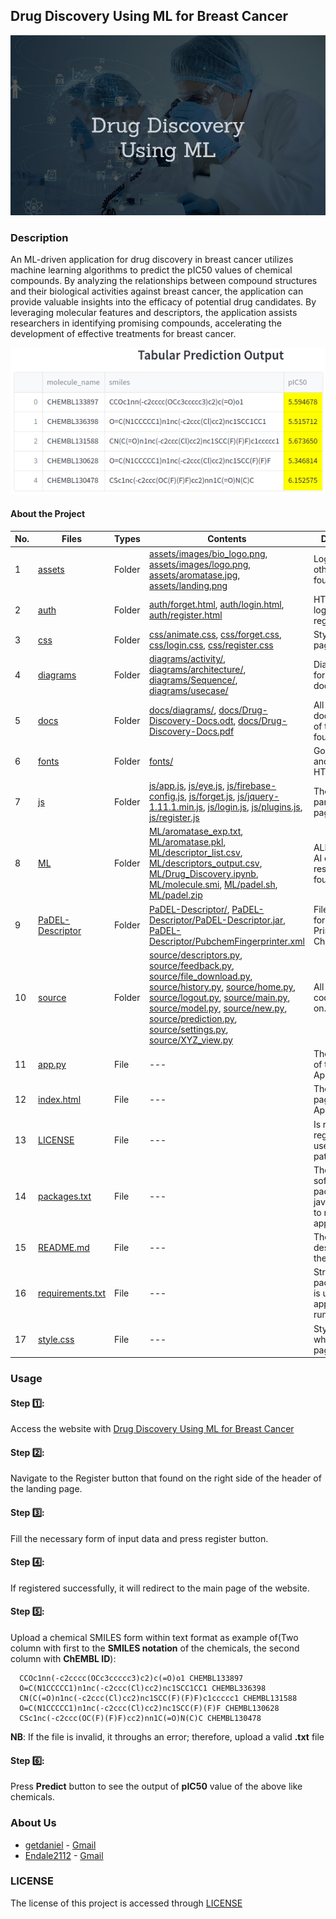 ## Drug Discovery Using ML for Breast Cancer

<p align="center">
  <img src="https://github.com/getdaniel/bc-drug/blob/main/assets/landing.png" alt="Landing image">
</p>

### Description
<p> An ML-driven application for drug discovery in breast cancer utilizes machine learning algorithms to predict the pIC50 values of chemical compounds. By analyzing the relationships between compound structures and their biological activities against breast cancer, the application can provide valuable insights into the efficacy of potential drug candidates. By leveraging molecular features and descriptors, the application assists researchers in identifying promising compounds, accelerating the development of effective treatments for breast cancer.</p>
<p align="center">
  <img src="https://github.com/getdaniel/bc-drug/blob/main/assets/tabular_output.png" alt="Tabular Output">
</p>

#### About the Project
| No. | Files                                                                  | Types   | Contents                                                                                                         | Description |
| --- | ---------------------------------------------------------------------- | ------- | --------------------------------------------------------------------------------------------------------------- | ----------- |
| 1   | [assets](https://github.com/getdaniel/bc-drug/tree/main/assets)         | Folder  | [assets/images/bio_logo.png](https://github.com/getdaniel/bc-drug/blob/main/assets/images/bio_logo.png), [assets/images/logo.png](https://github.com/getdaniel/bc-drug/blob/main/assets/images/logo.png), [assets/aromatase.jpg](https://github.com/getdaniel/bc-drug/blob/main/assets/aromatase.jpg), [assets/landing.png](https://github.com/getdaniel/bc-drug/blob/main/assets/landing.png) | Logos and other images found on.            |
| 2   | [auth](https://github.com/getdaniel/bc-drug/tree/main/auth)             | Folder  | [auth/forget.html](https://github.com/getdaniel/bc-drug/blob/main/auth/forget.html), [auth/login.html](https://github.com/getdaniel/bc-drug/blob/main/auth/login.html), [auth/register.html](https://github.com/getdaniel/bc-drug/blob/main/auth/register.html) | HTML code of login and register pages.          |
| 3   | [css](https://github.com/getdaniel/bc-drug/tree/main/css)               | Folder  | [css/animate.css](https://github.com/getdaniel/bc-drug/blob/main/css/animate.css), [css/forget.css](https://github.com/getdaniel/bc-drug/blob/main/css/forget.css), [css/login.css](https://github.com/getdaniel/bc-drug/blob/main/css/login.css), [css/register.css](https://github.com/getdaniel/bc-drug/blob/main/css/register.css) | Style for HTML pages.            |
| 4   | [diagrams](https://github.com/getdaniel/bc-drug/tree/main/diagrams)     | Folder  | [diagrams/activity/](https://github.com/getdaniel/bc-drug/tree/main/diagrams/activity/), [diagrams/architecture/](https://github.com/getdaniel/bc-drug/tree/main/diagrams/architecture/), [diagrams/Sequence/](https://github.com/getdaniel/bc-drug/tree/main/diagrams/Sequence/), [diagrams/usecase/](https://github.com/getdaniel/bc-drug/tree/main/diagrams/usecase/) | Diagrams code for documentation.            |
| 5   | [docs](https://github.com/getdaniel/bc-drug/tree/main/docs)             | Folder  | [docs/diagrams/](https://github.com/getdaniel/bc-drug/tree/main/docs/diagrams/), [docs/Drug-Discovery-Docs.odt](https://github.com/getdaniel/bc-drug/blob/main/docs/Drug-Discovery-Docs.odt), [docs/Drug-Discovery-Docs.pdf](https://github.com/getdaniel/bc-drug/blob/main/docs/Drug-Discovery-Docs.pdf) | All documentation of the App found on.            |
| 6   | [fonts](https://github.com/getdaniel/bc-drug/tree/main/fonts)           | Folder  | [fonts/](https://github.com/getdaniel/bc-drug/tree/main/fonts/)                                                   | Google fonts and others for HTML pages.            |
| 7   | [js](https://github.com/getdaniel/bc-drug/tree/main/js)                 | Folder  | [js/app.js](https://github.com/getdaniel/bc-drug/blob/main/js/app.js), [js/eye.js](https://github.com/getdaniel/bc-drug/blob/main/js/eye.js), [js/firebase-config.js](https://github.com/getdaniel/bc-drug/blob/main/js/firebase-config.js), [js/forget.js](https://github.com/getdaniel/bc-drug/blob/main/js/forget.js), [js/jquery-1.11.1.min.js](https://github.com/getdaniel/bc-drug/blob/main/js/jquery-1.11.1.min.js), [js/login.js](https://github.com/getdaniel/bc-drug/blob/main/js/login.js), [js/plugins.js](https://github.com/getdaniel/bc-drug/blob/main/js/plugins.js), [js/register.js](https://github.com/getdaniel/bc-drug/blob/main/js/register.js) | The JavaScript part for HTML pages.            |
| 8   | [ML](https://github.com/getdaniel/bc-drug/tree/main/ML)                 | Folder  | [ML/aromatase_exp.txt](https://github.com/getdaniel/bc-drug/blob/main/ML/aromatase_exp.txt), [ML/aromatase.pkl](https://github.com/getdaniel/bc-drug/blob/main/ML/aromatase.pkl), [ML/descriptor_list.csv](https://github.com/getdaniel/bc-drug/blob/main/ML/descriptor_list.csv), [ML/descriptors_output.csv](https://github.com/getdaniel/bc-drug/blob/main/ML/descriptors_output.csv), [ML/Drug_Discovery.ipynb](https://github.com/getdaniel/bc-drug/blob/main/ML/Drug_Discovery.ipynb), [ML/molecule.smi](https://github.com/getdaniel/bc-drug/blob/main/ML/molecule.smi), [ML/padel.sh](https://github.com/getdaniel/bc-drug/blob/main/ML/padel.sh), [ML/padel.zip](https://github.com/getdaniel/bc-drug/blob/main/ML/padel.zip) |  ALL about the AI codes and resources found on.           |
| 9   | [PaDEL-Descriptor](https://github.com/getdaniel/bc-drug/tree/main/PaDEL-Descriptor) | Folder | [PaDEL-Descriptor/](https://github.com/getdaniel/bc-drug/tree/main/PaDEL-Descriptor/), [PaDEL-Descriptor/PaDEL-Descriptor.jar](https://github.com/getdaniel/bc-drug/blob/main/PaDEL-Descriptor/PaDEL-Descriptor.jar), [PaDEL-Descriptor/PubchemFingerprinter.xml](https://github.com/getdaniel/bc-drug/blob/main/PaDEL-Descriptor/PubchemFingerprinter.xml) | Files that used for Finger Prints for Chemicals.             |
| 10  | [source](https://github.com/getdaniel/bc-drug/tree/main/source)         | Folder  | [source/descriptors.py](https://github.com/getdaniel/bc-drug/blob/main/source/descriptors.py), [source/feedback.py](https://github.com/getdaniel/bc-drug/blob/main/source/feedback.py), [source/file_download.py](https://github.com/getdaniel/bc-drug/blob/main/source/file_download.py), [source/history.py](https://github.com/getdaniel/bc-drug/blob/main/source/history.py), [source/home.py](https://github.com/getdaniel/bc-drug/blob/main/source/home.py), [source/logout.py](https://github.com/getdaniel/bc-drug/blob/main/source/logout.py), [source/main.py](https://github.com/getdaniel/bc-drug/blob/main/source/main.py), [source/model.py](https://github.com/getdaniel/bc-drug/blob/main/source/model.py), [source/new.py](https://github.com/getdaniel/bc-drug/blob/main/source/new.py), [source/prediction.py](https://github.com/getdaniel/bc-drug/blob/main/source/prediction.py), [source/settings.py](https://github.com/getdaniel/bc-drug/blob/main/source/settings.py), [source/XYZ_view.py](https://github.com/getdaniel/bc-drug/blob/main/source/XYZ_view.py) | All Streamlit codes found on.            |
| 11  | [app.py](https://github.com/getdaniel/bc-drug/blob/main/app.py)         | File    | ---                                                                                                             | The main part of the streamlit App.            |
| 12  | [index.html](https://github.com/getdaniel/bc-drug/blob/main/index.html) | File    | ---                                                                                                             | The landing page for the Application.            |
| 13  | [LICENSE](https://github.com/getdaniel/bc-drug/blob/main/LICENSE)       | File    | ---                                                                                                             | Is rule and regualtion to use the app, patent            |
| 14  | [packages.txt](https://github.com/getdaniel/bc-drug/blob/main/packages.txt) | File | ---                                                                                                             | The files of software packages(e.g. java jre) used to run the application.           |
| 15  | [README.md](https://github.com/getdaniel/bc-drug/blob/main/README.md)   | File    | ---                                                                                                             | The file of the description of the application            |
| 16  | [requirements.txt](https://github.com/getdaniel/bc-drug/blob/main/requirements.txt) | File | ---                                                                                                             | Streamlit packages that is used for the application to run            |
| 17  | [style.css](https://github.com/getdaniel/bc-drug/blob/main/style.css)   | File    | ---                                                                                                             | Styles the whole HTML pages.            |

### Usage
#### Step :one::
  Access the website with [Drug Discovery Using ML for Breast Cancer](https://getdaniel.github.io/bc-drug/)

#### Step :two::
  Navigate to the Register button that found on the right side of the header of the landing page.

#### Step :three::
  Fill the necessary form of input data and press register button.

#### Step :four::
  If registered successfully, it will redirect to the main page of the website.

#### Step :five::
  Upload a chemical SMILES form within text format as example of(Two column with first to the **SMILES notation** of the chemicals, the second column with **ChEMBL ID**):
  ```
    CCOc1nn(-c2cccc(OCc3ccccc3)c2)c(=O)o1 CHEMBL133897
    O=C(N1CCCCC1)n1nc(-c2ccc(Cl)cc2)nc1SCC1CC1 CHEMBL336398
    CN(C(=O)n1nc(-c2ccc(Cl)cc2)nc1SCC(F)(F)F)c1ccccc1 CHEMBL131588
    O=C(N1CCCCC1)n1nc(-c2ccc(Cl)cc2)nc1SCC(F)(F)F CHEMBL130628
    CSc1nc(-c2ccc(OC(F)(F)F)cc2)nn1C(=O)N(C)C CHEMBL130478
  ```
  **NB**: If the file is invalid, it throughs an error; therefore, upload a valid **.txt** file

#### Step :six::
  Press **Predict** button to see the output of **pIC50** value of the above like chemicals.

### About Us
- [getdaniel](https://github.com/getdaniel) - [Gmail](mailto:danielgetaneh2011@gmail.com)
- [Endale2112](https://github.com/Endale2112) - [Gmail](mailto:endaleontop2112@gmail.com)

### LICENSE
The license of this project is accessed through [LICENSE](https://github.com/Endale2112/drug-discovery/blob/main/LICENSE)
